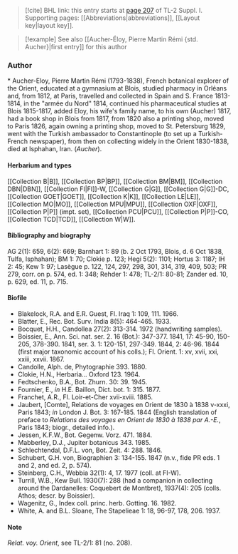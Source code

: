 > [!cite] BHL link: this entry starts at [page 207](https://www.biodiversitylibrary.org/item/103858#page/219/mode/1up) of TL-2 Suppl. I.
> Supporting pages: [[Abbreviations|abbreviations]], [[Layout key|layout key]].

> [!example] See also [[Aucher-Éloy, Pierre Martin Rémi {std. Aucher}|first entry]] for this author

### Author

\* Aucher-Eloy, Pierre Martin Rémi (1793-1838), French botanical explorer of the Orient, educated at a gymnasium at Blois, studied pharmacy in Orléans and, from 1812, at Paris, travelled and collected in Spain and S. France 1813-1814, in the "armée du Nord" 1814, continued his pharmaceutical studies at Blois 1815-1817, added Eloy, his wife's family name, to his own (Aucher) 1817, had a book shop in Blois from 1817, from 1820 also a printing shop, moved to Paris 1826, again owning a printing shop, moved to St. Petersburg 1829, went with the Turkish ambassador to Constantinople (to set up a Turkish-French newspaper), from then on collecting widely in the Orient 1830-1838, died at Isphahan, Iran. (*Aucher*).

#### Herbarium and types

[[Collection B|B]], [[Collection BP|BP]], [[Collection BM|BM]], [[Collection DBN|DBN]], [[Collection FI|FI]]-W, [[Collection G|G]], [[Collection G|G]]-DC, [[Collection GOET|GOET]], [[Collection K|K]], [[Collection LE|LE]], [[Collection MO|MO]], [[Collection MPU|MPU]], [[Collection OXF|OXF]], [[Collection P|P]] (impt. set), [[Collection PCU|PCU]], [[Collection P|P]]-CO, [[Collection TCD|TCD]], [[Collection W|W]].

#### Bibliography and biography

AG 2(1): 659, 6(2): 669; Barnhart 1: 89 (b. 2 Oct 1793, Blois, d. 6 Oct 1838, Tulfa, Isphahan); BM 1: 70; Clokie p. 123; Hegi 5(2): 1101; Hortus 3: 1187; IH 2: 45; Kew 1: 97; Lasègue p. 122, 124, 297, 298, 301, 314, 319, 409, 503; PR 279, corr. on p. 574, ed. 1: 348; Rehder 1: 478; TL-2/1: 80-81; Zander ed. 10, p. 629, ed. 11, p. 715.

#### Biofile

- Blakelock, R.A. and E.R. Guest, Fl. Iraq 1: 109, 111. 1966.
- Blatter, E., Rec. Bot. Surv. India 8(5): 464-465. 1933.
- Bocquet, H.H., Candollea 27(2): 313-314. 1972 (handwriting samples).
- Boissier, E., Ann. Sci. nat. ser. 2. 16 (Bot.): 347-377. 1841, 17: 45-90, 150-205, 378-390. 1841, ser. 3. 1: 120-151, 297-349. 1844, 2: 46-96. 1844 (first major taxonomic account of his colls.); Fl. Orient. 1: xv, xvii, xxi, xxiii, xxvii. 1867.
- Candolle, Alph. de, Phytographie 393. 1880.
- Clokie, H.N., Herbaria... Oxford 123. 1964.
- Fedtschenko, B.A., Bot. Zhurn. 30: 39. 1945.
- Fournier, E., *in* H.E. Baillon, Dict. bot. 1: 315. 1877.
- Franchet, A.R., Fl. Loir-et-Cher xvii-xviii. 1885.
- Jaubert, \[Comte\], Relations de voyages en Orient de 1830 à 1838 v-xxxi, Paris 1843; *in* London J. Bot. 3: 167-185. 1844 (English translation of preface to *Relations des voyages en Orient de 1830 à 1838 par A.-E.*, Paris 1843; biogr., detailed info.).
- Jessen, K.F.W., Bot. Gegenw. Vorz. 471. 1884.
- Mabberley, D.J., Jupiter botanicus 343. 1985.
- Schlechtendal, D.F.L. von, Bot. Zeit. 4: 288. 1846.
- Schubert, G.H. von, Biographien 3: 134-155. 1847 (n.v., fide PR eds. 1 and 2, and ed. 2, p. 574).
- Steinberg, C.H., Webbia 32(1): 4, 17. 1977 (coll. at FI-W).
- Turrill, W.B., Kew Bull. 1930(7): 288 (had a companion in collecting around the Dardanelles: Coquebert de Montbret), 1937(4): 205 (colls. Athos; descr. by Boissier).
- Wagenitz, G., Index coll. princ. herb. Gotting. 16. 1982.
- White, A. and B.L. Sloane, The Stapelieae 1: 18, 96-97, 178, 206. 1937.

#### Note

*Relat. voy. Orient*, see TL-2/1: 81 (no. 208).

